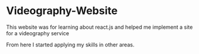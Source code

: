 # Videography-Website
This website was for learning about react.js and helped me implement a site for a videography service

From here I started applying my skills in other areas.
